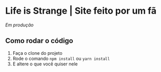# Life is Strange | Site feito por um fã

_Em produção_

## Como rodar o código

1. Faça o clone do projeto
2. Rode o comando `npm install` ou `yarn install`
3. E altere o que você quiser nele

